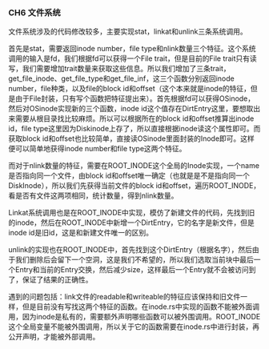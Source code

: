 ### CH6 文件系统

文件系统涉及的代码修改较多，主要实现stat，linkat和unlink三条系统调用。

首先是stat，需要返回inode number，file type和nlink数量三个特征。这个系统调用的输入是fd，我们根据fd可以获得一个File trait，但是目前的File trait只有读写，我们需要增加trait数量来获取这些信息。所以我们增加了三条trait，get_file_inode、get_file_type和get_file_inf，这三个函数分别返回inode number，file种类，以及file的block id和offset（这个本来就是inode的特征，但是由于File封装，只有写个函数把特征提出来）。首先根据fd可以获得OSinode，然后对OSinode实现新的三个函数，inode id这个值存在DirtEntry这里，要想取出来需要从根目录找比较麻烦。所以可以根据所在的block id和offset推算出inode id，file type这里因为Diskinode上存了，所以直接根据inode读这个属性即可。而获取block id和offset也比较简单，直接读OSinode里面封装的Inode即可。这样便可以简单地获得inode number和file type这两个特征。

而对于nlink数量的特征，需要在ROOT_INODE这个全局的Inode实现，一个name是否指向同一个文件，由block id和offset唯一确定（也就是是不是指向同一个DiskInode），所以我们先获得当前文件的block id和offset，遍历ROOT_INODE，看是否有文件这两项相同，统计数量，得到nlink数量。

Linkat系统调用也是在ROOT_INODE中实现，模仿了新建文件的代码，先找到旧的inode，然后在ROOT_INODE中新增一个DirtEntry，它的名字是新文件，但是inode id是旧id，这是和新建文件唯一的区别。

unlink的实现也在ROOT_INODE中，首先找到这个DirtEntry（根据名字），然后由于我们删除后会留下一个空洞，这是我们不希望的，所以我们选取当前块中最后一个Entry和当前的Entry交换，然后减少size，这样最后一个Entry就不会被访问到了，保证了结果的正确性。

遇到的问题包括：link文件的readable和writeable的特征应该保持和旧文件一样，但是目前没有写找这两个特征的函数。在inode.rs中实现的函数不能被外面调用，因为inode是私有的，需要额外声明哪些函数可以被外围调用。ROOT_INODE这个全局变量不能被外围调用，所以关于它的函数需要在inode.rs中进行封装，再公开声明，才能被外部调用。
